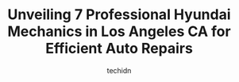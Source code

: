 ---
layout: ampstory
image: https://images.unsplash.com/photo-1596639410348-8470f7fa9f84?ixlib=rb-4.0.3&ixid=MnwxMjA3fDB8MHxwaG90by1wYWdlfHx8fGVufDB8fHx8&auto=format&fit=crop&w=640&h=853&q=80
author: techidn
featured: false
description: Entrust your vehicle to the 7 best Hyundai Mechanic in Los Angeles CA, USA and experience the difference they can make. With their extensive knowledge, state-of-the-art facilities, and commi
title: Unveiling 7 Professional Hyundai Mechanics in Los Angeles CA for Efficient Auto Repairs
cover:
   title: Unveiling 7 Professional Hyundai Mechanics in Los Angeles CA for Efficient Auto Repairs
   subtitle: Rickpate
   background: https://images.unsplash.com/photo-1596639410348-8470f7fa9f84?ixlib=rb-4.0.3&ixid=MnwxMjA3fDB8MHxwaG90by1wYWdlfHx8fGVufDB8fHx8&auto=format&fit=crop&w=640&h=853&q=80

pages: 
 - layout: thirds
   top: <h1>#1 Hyundai of Downtown Los Angeles</h1>
   bottom: "<p>My Sales man Dion gave excellent service. I couldnt be happier with my experience at the dealership. I was in a rush and he understood my time constraints and was able</p>"
   background: https://www.knot35.com/toplist/wp-content/uploads/2023/06/best-hyundai-mechanic-1-in-los-angeles-ca-1685835503.jpeg
   backgroundblur: true
 - layout: thirds
   top: <h1>#2 Keyes Hyundai of Mission Hills Service Center</h1>
   bottom: "<p>10240 Sepulveda Blvd Suite #100, Mission Hills, CA 91345, United States</p>"
   background: https://www.knot35.com/toplist/wp-content/uploads/2023/06/best-hyundai-mechanic-2-in-los-angeles-ca-1685835503.jpeg
   cta:
      link: https://www.knot35.com/toplist/unveiling-7-professional-hyundai-mechanics-in-los-angeles-ca-for-efficient-auto-repairs/
      text: Unveiling 7 Professional Hyundai Mechanics in Los Angeles CA for Efficient Auto Repairs
 - layout: thirds
   top: <h1>#3 Hana Auto Service</h1>
   bottom: "<p>4401 Beverly Blvd, Los Angeles, CA 90004, United States</p>"
   background: https://www.knot35.com/toplist/wp-content/uploads/2023/06/best-hyundai-mechanic-3-in-los-angeles-ca-1685835504.png
   cta:
      link: https://www.knot35.com/toplist/unveiling-7-professional-hyundai-mechanics-in-los-angeles-ca-for-efficient-auto-repairs/
      text: Unveiling 7 Professional Hyundai Mechanics in Los Angeles CA for Efficient Auto Repairs
 - layout: thirds
   top: <h1>#4 Hi Tech Automotive</h1>
   bottom: "<p>4000 Fountain Ave, Los Angeles, CA 90029, United States</p>"
   background: https://images.unsplash.com/photo-1484589065579-248aad0d8b13?ixlib=rb-4.0.3&ixid=MnwxMjA3fDB8MHxwaG90by1wYWdlfHx8fGVufDB8fHx8&auto=format&fit=crop&w=640&h=853&q=80
   cta:
      link: https://www.knot35.com/toplist/unveiling-7-professional-hyundai-mechanics-in-los-angeles-ca-for-efficient-auto-repairs/
      text: Unveiling 7 Professional Hyundai Mechanics in Los Angeles CA for Efficient Auto Repairs
 - layout: thirds
   top: <h1>#5 Youngs Auto Center</h1>
   bottom: "<p>2230 Venice Blvd., Los Angeles, CA 90006, United States</p>"
   background: https://images.unsplash.com/photo-1620421680010-0766ff230392?ixlib=rb-4.0.3&ixid=MnwxMjA3fDB8MHxwaG90by1wYWdlfHx8fGVufDB8fHx8&auto=format&fit=crop&w=640&h=853&q=80
   cta:
      link: https://www.knot35.com/toplist/unveiling-7-professional-hyundai-mechanics-in-los-angeles-ca-for-efficient-auto-repairs/
      text: Unveiling 7 Professional Hyundai Mechanics in Los Angeles CA for Efficient Auto Repairs
 - layout: thirds
   top: <h1>#6 Saab & Raffi German & Foreign Auto Repair of Hollywood</h1>
   bottom: "<p>5770 Hollywood Blvd, Los Angeles, CA 90028, United States</p>"
   background: https://images.unsplash.com/photo-1522441815192-d9f04eb0615c?ixlib=rb-4.0.3&ixid=MnwxMjA3fDB8MHxwaG90by1wYWdlfHx8fGVufDB8fHx8&auto=format&fit=crop&w=640&h=853&q=80
   cta:
      link: https://www.knot35.com/toplist/unveiling-7-professional-hyundai-mechanics-in-los-angeles-ca-for-efficient-auto-repairs/
      text: Unveiling 7 Professional Hyundai Mechanics in Los Angeles CA for Efficient Auto Repairs
 - layout: thirds
   top: <h1>#7 La Maquina Auto Repair</h1>
   bottom: "<p>2002 Venice Blvd., Los Angeles, CA 90006, United States</p>"
   background: https://images.unsplash.com/photo-1618556658017-fd9c732d1360?ixlib=rb-4.0.3&ixid=MnwxMjA3fDB8MHxwaG90by1wYWdlfHx8fGVufDB8fHx8&auto=format&fit=crop&w=640&h=853&q=80
   cta:
      link: https://www.knot35.com/toplist/unveiling-7-professional-hyundai-mechanics-in-los-angeles-ca-for-efficient-auto-repairs/
      text: Unveiling 7 Professional Hyundai Mechanics in Los Angeles CA for Efficient Auto Repairs
 - layout: thirds
   middle: Continue reading...
   background: https://images.unsplash.com/photo-1597773150796-e5c14ebecbf5?ixlib=rb-4.0.3&ixid=MnwxMjA3fDB8MHxwaG90by1wYWdlfHx8fGVufDB8fHx8&auto=format&fit=crop&w=640&h=853&q=80
   cta:
      link: https://www.knot35.com/toplist/unveiling-7-professional-hyundai-mechanics-in-los-angeles-ca-for-efficient-auto-repairs/
      text: Unveiling 7 Professional Hyundai Mechanics in Los Angeles CA for Efficient Auto Repairs
      
---